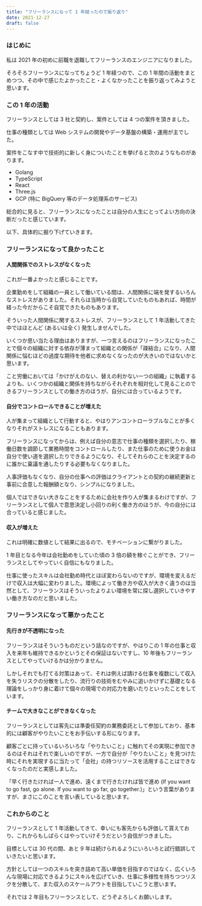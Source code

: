 ```yaml
---
title: "フリーランスになって 1 年経ったので振り返り"
date: 2021-12-27
draft: false
---
```


### はじめに

私は 2021 年の初めに前職を退職してフリーランスのエンジニアになりました。

そろそろフリーランスになってちょうど 1 年経つので、この 1 年間の活動をまとめつつ、その中で感じたよかったこと・よくなかったことを振り返ってみようと思います。

### この 1 年の活動

フリーランスとしては 3 社と契約し、案件としては 4 つの案件を頂きました。

仕事の種類としては Web システムの開発やデータ基盤の構築・運用が主でした。

案件をこなす中で技術的に新しく身についたことを挙げると次のようなものがあります。

- Golang
- TypeScript
- React
- Three.js
- GCP (特に BigQuery 等のデータ処理系のサービス)

総合的に見ると、フリーランスになったことは自分の人生にとってよい方向の決断だったと感じています。

以下、具体的に掘り下げていきます。

### フリーランスになって良かったこと

#### 人間関係でのストレスがなくなった

これが一番よかったと感じることです。

企業勤めをして組織の一員として働いている間は、人間関係に端を発するいろんなストレスがありました。それらは当時から自覚していたものもあれば、時間が経った今だからこそ自覚できたものもあります。

そういった人間関係に関するストレスが、フリーランスとして 1 年活動してきた中ではほとんど (あるいは全く) 発生しませんでした。

いくつか思い当たる理由はありますが、一つ言えるのはフリーランスになったことで個々の組織に対する依存が薄まって組織との関係が「疎結合」になり、人間関係に悩むほどの過度な期待を他者に求めなくなったのが大きいのではないかと思います。

こと労働においては「かけがえのない、替えの利かない一つの組織」に執着するよりも、いくつかの組織と関係を持ちながらそれぞれを相対化して見ることのできるフリーランスとしての働き方のほうが、自分には合っているようです。

#### 自分でコントロールできることが増えた

人が集まって組織として行動すると、やはりアンコントローラブルなことが多くなりそれがストレスになることもあります。

フリーランスになってからは、例えば自分の意志で仕事の種類を選択したり、稼働日数を調節して業務時間をコントロールしたり、また仕事のために使うお金は自分で使い道を選択したりできるようになり、そしてそれらのことを決定するのに誰かに稟議を通したりする必要もなくなりました。

人事評価もなくなり、自分の仕事への評価はクライアントとの契約の継続更新と事前に合意した報酬額となり、シンプルになりました。

個人ではできない大きなことをするために会社を作り人が集まるわけですが、フリーランスとして個人で意思決定し小回りの利く働き方のほうが、今の自分には合っていると感じました。

#### 収入が増えた

これは明確に数値として結果に出るので、モチベーションに繋がりました。

1 年目となる今年は会社勤めをしていた頃の 3 倍の額を稼ぐことができ、フリーランスとしてやっていく自信にもなりました。

仕事に使ったスキルは会社勤め時代とほぼ変わらないのですが、環境を変えるだけで収入は大幅に変わりました。環境によって働き方や収入が大きく違うのは当然として、フリーランスはそういったよりよい環境を常に探し選択していきやすい働き方なのだと思いました。

### フリーランスになって悪かったこと

#### 先行きが不透明になった

フリーランスはそういうものだという話なのですが、やはりこの 1 年の仕事と収入を来年も維持できるかというとその保証はないですし、10 年後もフリーランスとしてやっていけるかは分かりません。

しかしそれでも打てる対策はあって、それは例えば請ける仕事を複数にして収入を失うリスクの分散をしたり、流行りの技術をむやみに追いかけずに基礎となる理論をしっかり身に着けて個々の現場での対応力を磨いたりといったことをしています。

#### チームで大きなことができなくなった

フリーランスとしては客先には準委任契約の業務委託として参加しており、基本的には顧客がやりたいことをお手伝いする形になります。

顧客ごとに持っているいろいろな「やりたいこと」に触れてその実現に参加できるのはそれはそれで楽しいのですが、一方で自分が「やりたいこと」を見つけた時にそれを実現するに当たって「会社」の持つリソースを活用することはできなくなったのだと実感しました。

「早く行きたければ一人で進め、遠くまで行きたければ皆で進め (If you want to go fast, go alone. If you want to go far, go together.)」という言葉がありますが、まさにこのことを言い表していると思います。

### これからのこと

フリーランスとして 1 年活動してきて、幸いにも客先からも評価して貰えており、これからもしばらくはやっていけそうだという自信がつきました。

目標としては 30 代の間、あと 9 年は続けられるようにいろいろと試行錯誤していきたいと思います。

方針としては一つのスキルを突き詰めて高い単価を目指すのではなく、広くいろんな現場に対応できるようにスキルを広げていき、仕事に多様性を持ちつつリスクを分散して、また収入のスケールアウトを目指していこうと思います。

それでは 2 年目もフリーランスとして、どうぞよろしくお願いします。
